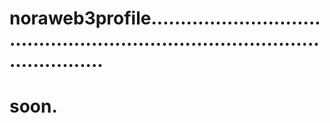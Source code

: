 # noraweb3profile..................................................................................................
# soon.
